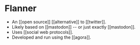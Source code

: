 # Flanner

- An [[open source]] [[alternative]] to [[twitter]].
- Likely based on [[mastodon]] -- or just exactly [[mastodon]].
- Uses [[social web protocols]].
- Developed and run using the [[agora]].


